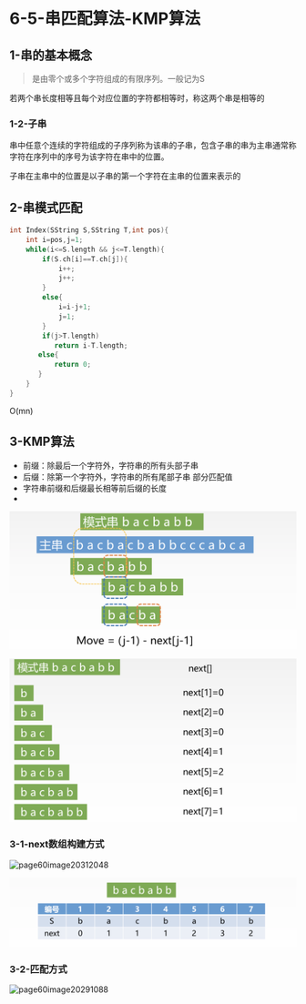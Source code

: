 # 6-5-串匹配算法-KMP算法

## 1-串的基本概念

> 是由零个或多个字符组成的有限序列。一般记为S

若两个串长度相等且每个对应位置的字符都相等时，称这两个串是相等的

### 1-2-子串

串中任意个连续的字符组成的子序列称为该串的子串，包含子串的串为主串通常称字符在序列中的序号为该字符在串中的位置。

子串在主串中的位置是以子串的第一个字符在主串的位置来表示的

## 2-串模式匹配

```cpp
int Index(SString S,SString T,int pos){
    int i=pos,j=1;
    while(i<=S.length && j<=T.length){
        if(S.ch[i]==T.ch[j]){
            i++;
            j++;
        }
        else{
            i=i-j+1;
            j=1;
        }
        if(j>T.length)
           return i-T.length;
       else{
           return 0;
       }
    }
}
```

O\(mn\)

## 3-KMP算法

* 前缀：除最后一个字符外，字符串的所有头部子串 
* 后缀：除第一个字符外，字符串的所有尾部子串 部分匹配值
* 字符串前缀和后缀最长相等前后缀的长度
* 
![](../../.gitbook/assets/image%20%28347%29.png)

![](../../.gitbook/assets/image%20%28169%29.png)

### 3-1-next数组构建方式

![page60image20312048](blob:https://app.gitbook.com/87916263-1ab9-490b-99f1-5685a8a737b1)

![](../../.gitbook/assets/image%20%2829%29.png)

### 3-2-匹配方式

![page60image20291088](blob:https://app.gitbook.com/bdfebd16-651a-4f89-9b20-265136d76b9b)

